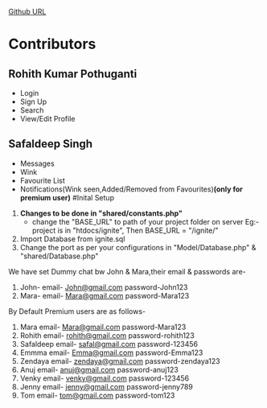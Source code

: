 [Github URL](https://github.com/SafaldeepSingh/DatingSite)
# Contributors
## Rohith Kumar Pothuganti
 - Login
 - Sign Up
 - Search
 - View/Edit Profile
## Safaldeep Singh
 - Messages
 - Wink
 - Favourite List
 - Notifications(Wink seen,Added/Removed from Favourites)**(only for premium user)**
#Inital Setup 
1. **Changes to be done in "shared/constants.php"** 
   - change the "BASE_URL" to path of your project folder on server
       Eg:- project is in "htdocs/ignite", Then BASE_URL = "/ignite/"
2. Import Database from ignite.sql
3. Change the port as per your configurations in "Model/Database.php" & "shared/Database.php"

We have set Dummy chat bw John & Mara,their email & passwords are-
1. John-	email- John@gmail.com	password-John123
2. Mara-	email- Mara@gmail.com	password-Mara123

By Default Premium users are as follows-
1. Mara		email- Mara@gmail.com		password-Mara123
2. Rohith		email- rohith@gmail.com	password-rohith123		
3. Safaldeep	email- safal@gmail.com	password-123456
4. Emmma		email- Emma@gmail.com		password-Emma123
5. Zendaya		email- zendaya@gmail.com	password-zendaya123	
6. Anuj 		email- anuj@gmail.com		password-anuj123
7. Venky 		email- venky@gmail.com	password-123456
8. Jenny		email- jenny@gmail.com	password-jenny789
9. Tom 		email- tom@gmail.com		password-tom123
 